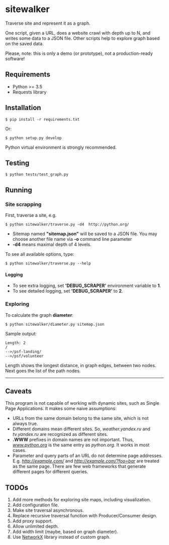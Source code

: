 # sitewalker

Traverse site and represent it as a graph.

One script, given a URL, does a website crawl with depth up to N,
and writes some data to a JSON file. Other scripts help to explore graph based on
the saved data.

Please, note: this is only a demo (or prototype), not a production-ready software!

## Requirements

* Python >= 3.5
* Requests library

## Installation

```
$ pip install -r requirements.txt
```

Or:

```
$ python setup.py develop
```

Python virtual environment is strongly recommended.

## Testing

```
$ python tests/test_graph.py
```

## Running

### Site scrapping

First, traverse a site, e.g.

```
$ python sitewalker/traverse.py -d4  http://python.org/
```

* Sitemap named **"sitemap.json"** will be saved to a JSON file. You may choose
  another file name via **-o** command line parameter
* **-d4** means maximal depth of 4 levels.

To see all available options, type:

```
$ python sitewalker/traverse.py --help
```

#### Logging

* To see extra logging, set **'DEBUG_SCRAPER'** environment variable to **1**.
* To see detailed logging, set **'DEBUG_SCRAPER'** to **2**.


### Exploring

To calculate the graph **diameter**:

```
$ python sitewalker/diameter.py sitemap.json
```

Sample output:

```
Length: 2
/
-->/psf-landing/
-->/psf/volunteer
```

Length shows the longest distance, in graph edges, between two nodes. Next goes
the list of the path nodes.

- - -

## Caveats

This program is not capable of working with dynamic sites, such as Single Page
Applications. It makes some naive assumptions:

* URLs from the same domain belong to the same site, which is not always true.
* Different domains mean different sites. So, *weather.yandex.ru* and
  *tv.yandex.ru* are recognized as different sites. 
* **.WWW** prefixes in domain names are not important. Thus, *www.python.org* is
  the same entry as *python.org*. It works in most cases.
* Parameter and query parts of an URL do not determine page addresses. E.g.
  *http://example.com/* and  *http://example.com/?foo=bar* are treated as the
  same page. There are few web frameworks that generate different pages for
  different queries.

## TODOs

1. Add more methods for exploring site maps, including visualization.
1. Add configuration file.
1. Make site traversal asynchronous.
1. Replace recursive traversal function with Producer/Consumer design.
1. Add proxy support.
1. Allow unlimited depth.
1. Add width limit (maybe, based on graph diameter).
1. Use  [NetworkX](https://networkx.github.io/) library instead of custom graph.
